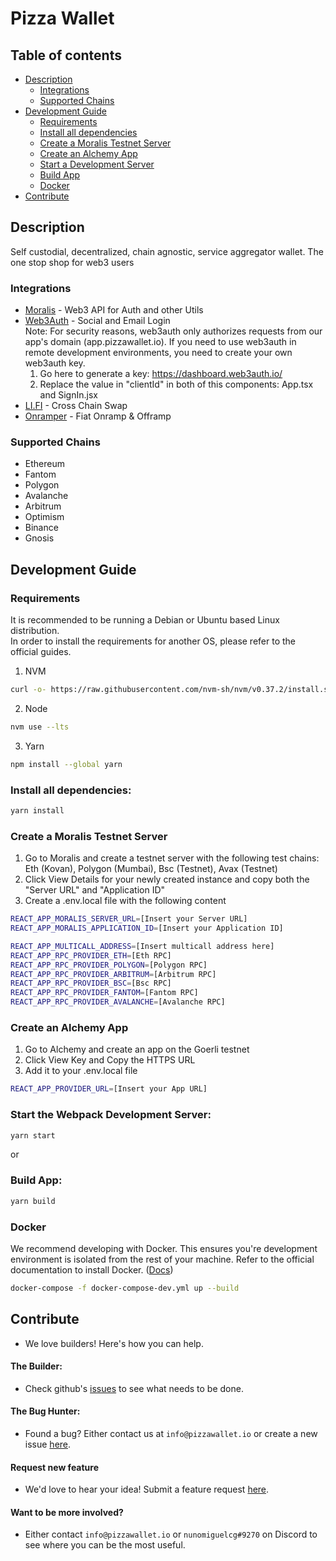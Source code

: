 # Pizza Wallet

## Table of contents

- [Description](#description)
  - [Integrations](#integrations)
  - [Supported Chains](#supported-chains)
- [Development Guide](#development-guide)
  - [Requirements](#requirements)
  - [Install all dependencies](#install-all-dependencies)
  - [Create a Moralis Testnet Server](#create-a-moralis-testnet-server)
  - [Create an Alchemy App](#create-an-alchemy-app)
  - [Start a Development Server](#start-the-webpack-development-server)
  - [Build App](#build-app)
  - [Docker](#docker)
- [Contribute](#contribute)

## Description

Self custodial, decentralized, chain agnostic, service aggregator wallet. The one stop shop for web3 users

### Integrations

- [Moralis](https://moralis.io/) - Web3 API for Auth and other Utils
- [Web3Auth](https://web3auth.io/) - Social and Email Login <br>
  Note: For security reasons, web3auth only authorizes requests from our app's domain (app.pizzawallet.io). If you need to use web3auth in remote development environments, you need to create your own web3auth key.
  1. Go here to generate a key: https://dashboard.web3auth.io/
  2. Replace the value in "clientId" in both of this components: App.tsx and SignIn.jsx
- [LI.FI](https://li.fi/) - Cross Chain Swap
- [Onramper](https://onramper.com/) - Fiat Onramp & Offramp

### Supported Chains

- Ethereum
- Fantom
- Polygon
- Avalanche
- Arbitrum
- Optimism
- Binance
- Gnosis

## Development Guide

### Requirements

It is recommended to be running a Debian or Ubuntu based Linux distribution. <br>
In order to install the requirements for another OS, please refer to the official guides.

1. NVM

```sh
curl -o- https://raw.githubusercontent.com/nvm-sh/nvm/v0.37.2/install.sh | bash && source ~/.nvm/nvm.sh
```

2. Node

```sh
nvm use --lts
```

3. Yarn

```sh
npm install --global yarn
```

### Install all dependencies:

```sh
yarn install
```

### Create a Moralis Testnet Server

1. Go to Moralis and create a testnet server with the following test chains: Eth (Kovan), Polygon (Mumbai), Bsc (Testnet), Avax (Testnet)
2. Click View Details for your newly created instance and copy both the "Server URL" and "Application ID" <br>
3. Create a .env.local file with the following content<br>

```sh
REACT_APP_MORALIS_SERVER_URL=[Insert your Server URL]
REACT_APP_MORALIS_APPLICATION_ID=[Insert your Application ID]

REACT_APP_MULTICALL_ADDRESS=[Insert multicall address here]
REACT_APP_RPC_PROVIDER_ETH=[Eth RPC]
REACT_APP_RPC_PROVIDER_POLYGON=[Polygon RPC]
REACT_APP_RPC_PROVIDER_ARBITRUM=[Arbitrum RPC]
REACT_APP_RPC_PROVIDER_BSC=[Bsc RPC]
REACT_APP_RPC_PROVIDER_FANTOM=[Fantom RPC]
REACT_APP_RPC_PROVIDER_AVALANCHE=[Avalanche RPC]
```

### Create an Alchemy App

1. Go to Alchemy and create an app on the Goerli testnet
2. Click View Key and Copy the HTTPS URL
3. Add it to your .env.local file <br>

```sh
REACT_APP_PROVIDER_URL=[Insert your App URL]
```

### Start the Webpack Development Server:

```sh
yarn start
```

or

### Build App:

```sh
yarn build
```

### Docker

We recommend developing with Docker. This ensures you're development environment is isolated from the rest of your machine. Refer to the official documentation to install Docker. ([Docs](https://docs.docker.com/desktop/linux/install/))

```sh
docker-compose -f docker-compose-dev.yml up --build
```

## Contribute

- We love builders! Here's how you can help.

#### The Builder:

- Check github's [issues](https://github.com/Pizza-Wallet-Development-team/pizza-wallet/issues) to see what needs to be done.

#### The Bug Hunter:

- Found a bug? Either contact us at `info@pizzawallet.io` or create a new issue [here](https://github.com/Pizza-Wallet-Development-team/pizza-wallet/issues/new?assignees=&labels=&template=bug_report.md&title=).

#### Request new feature

- We'd love to hear your idea! Submit a feature request [here](https://github.com/Pizza-Wallet-Development-team/pizza-wallet/issues/new?assignees=&labels=&template=feature_request.md&title=).

#### Want to be more involved?

- Either contact `info@pizzawallet.io` or `nunomiguelcg#9270` on Discord to see where you can be the most useful.
